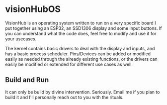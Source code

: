# visionHubOS

VisionHub is an operating system written to run on a very specific board I put together using an ESP32, an SSD1306 display and some input buttons. If you can understand what the code does, feel free to modify and use it for your usecases.

The kernel contains basic drivers to deal with the display and inputs, and has a basic process scheduler. Pins/Devices can be added or modified easily as needed through the already existing functions, or the drivers can easily be modified or extended for different use cases as well.

## Build and Run
It can only be build by divine intervention. Seriously. Email me if you plan to build it and I'll personally reach out to you with the rituals.


